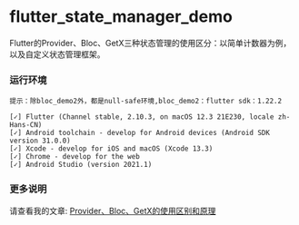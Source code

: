 # flutter_state_manager_demo
Flutter的Provider、Bloc、GetX三种状态管理的使用区分：以简单计数器为例，以及自定义状态管理框架。

### 运行环境
`提示：除bloc_demo2外，都是null-safe环境,bloc_demo2：flutter sdk：1.22.2`
```
[✓] Flutter (Channel stable, 2.10.3, on macOS 12.3 21E230, locale zh-Hans-CN)
[✓] Android toolchain - develop for Android devices (Android SDK version 31.0.0)
[✓] Xcode - develop for iOS and macOS (Xcode 13.3)
[✓] Chrome - develop for the web
[✓] Android Studio (version 2021.1)

```
### 更多说明
请查看我的文章:  [Provider、Bloc、GetX的使用区别和原理](https://www.jianshu.com/p/a4ef81e7c0db)
